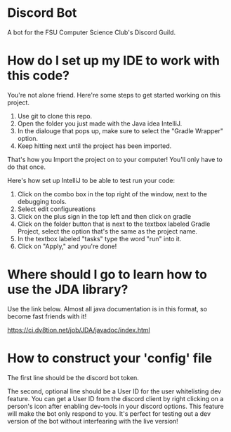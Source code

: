 # Discord Bot
A bot for the FSU Computer Science Club's Discord Guild.

# How do I set up my IDE to work with this code?
You're not alone friend. Here're some steps to get started working on this project.

1. Use git to clone this repo.
2. Open the folder you just made with the Java idea IntelliJ.
3. In the dialouge that pops up, make sure to select the "Gradle Wrapper" option.
4. Keep hitting next until the project has been imported.

That's how you Import the project on to your computer!
You'll only have to do that once.

Here's how set up IntelliJ to be able to test run your code:

1. Click on the combo box in the top right of the window, next to the debugging tools.
2. Select edit configureations
3. Click on the plus sign in the top left and then click on gradle
4. Click on the folder button that is next to the textbox labeled
Gradle Project, select the option that's the same as the project name.
5. In the textbox labeled "tasks" type the word "run" into it.
6. Click on "Apply," and you're done!

# Where should I go to learn how to use the JDA library?
Use the link below. Almost all java documentation is in this format, so become fast friends with it!

https://ci.dv8tion.net/job/JDA/javadoc/index.html

# How to construct your 'config' file
The first line should be the discord bot token.

The second, optional line should be a User ID for the user
whitelisting dev feature. You can get a User ID from the discord
client by right clicking on a person's icon after enabling dev-tools
in your discord options. This feature will make the bot only respond
to you. It's perfect for testing out a dev version of the bot without
interfearing with the live version!
